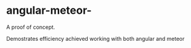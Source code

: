 # angular-meteor-
A proof of concept.

Demostrates efficiency achieved working with both angular and meteor
